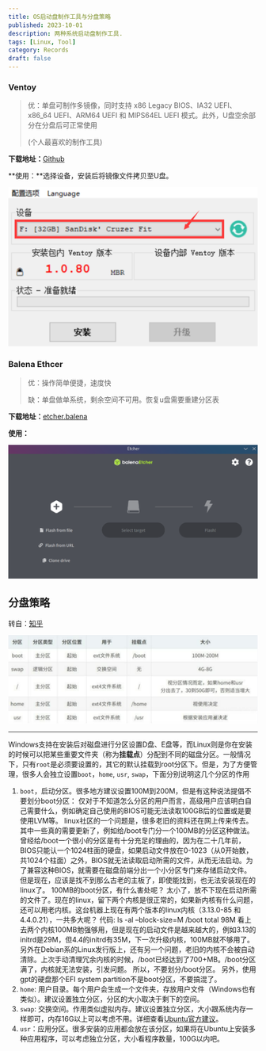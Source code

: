 ```yaml
---
title: OS启动盘制作工具与分盘策略
published: 2023-10-01
description: 两种系统启动盘制作工具.
tags: [Linux, Tool]
category: Records
draft: false
---
```




### Ventoy

> 优：单盘可制作多镜像，同时支持 x86 Legacy BIOS、IA32 UEFI、x86_64 UEFI、ARM64 UEFI 和 MIPS64EL UEFI 模式。此外，U盘空余部分在分盘后可正常使用
>
> (个人最喜欢的制作工具)

**下载地址：**[Github](https://github.com/ventoy/Ventoy/releases)

**使用：**选择设备，安装后将镜像文件拷贝至U盘。

![image-20230618133242221](image-20230618133242221.png)



### Balena Ethcer

> 优：操作简单便捷，速度快
>
> 缺：单盘做单系统，剩余空间不可用。恢复u盘需要重建分区表

**下载地址：**[etcher.balena](https://etcher.balena.io/)

**使用：**

![image-20230618134422162](image-20230618134422162.png)



## 分盘策略

转自：[知乎](https://zhuanlan.zhihu.com/p/101307629)

![image-20230618152451012](image-20230618152451012.png)

------

Windows支持在安装后对磁盘进行分区设置D盘、E盘等，而Linux则是你在安装的时候可以把某些重要文件夹（称为**挂载点**）分配到不同的磁盘分区。一般情况下，只有`root`是必须要设置的，其它的默认挂载到root分区下。但是，为了方便管理，很多人会独立设置`boot`，`home`, `usr`, `swap`，下面分别说明这几个分区的作用

1. `boot`，启动分区。很多地方建议设置100M到200M，但是有这种说法提倡不要划分boot分区：
   仅对于不知道怎么分区的用户而言，高级用户应该明白自己需要什么，例如确定自己使用的BIOS可能无法读取100GB后的位置或是要使用LVM等。 linux社区的一个问题是，很多老旧的资料还在网上传来传去。其中一些真的需要更新了，例如给/boot专门分一个100MB的分区这种做法。 曾经给/boot一个很小的分区是有十分充足的理由的，因为在二十几年前，BIOS只能认一个1024柱面的硬盘，如果启动文件放在0-1023（从0开始数，共1024个柱面）之外，BIOS就无法读取启动所需的文件，从而无法启动。为了兼容这种BIOS，就需要在磁盘前端分出一个小分区专门来存储启动文件。 但是现在，应该是找不到那么古老的主板了，即使能找到，也无法安装现在的linux了。 100MB的boot分区，有什么害处呢？ 太小了，放不下现在启动所需的文件了。现在的linux，留下两个内核是很正常的，如果新内核有什么问题，还可以用老内核。这台机器上现在有两个版本的linux内核（3.13.0-85 和 4.4.0.21），一共多大呢？ 代码: ls -al –block-size=M /boot total 98M 看上去两个内核100MB勉强够用，但是现在的启动文件是越来越大的，例如3.13的initrd是29M，但4.4的initrd有35M，下一次升级内核，100MB就不够用了。 另外在Debian系的Linux发行版上，还有另一个问题，老旧的内核不会被自动清除。上次手动清理冗余内核的时候，/boot已经达到了700+MB。/boot分区满了，内核就无法安装，引发问题。 所以，不要划分/boot分区。 另外，使用gpt的硬盘那个EFI system partition不是boot分区，不要搞混了。
2. `home`: 用户目录。每个用户会生成一个文件夹，存放用户文件（Windows也有类似）。建议设置独立分区，分区的大小取决于剩下的空间。
3. `swap`: 交换空间。作用类似虚拟内存。建议设置独立分区，大小跟系统内存一样即可，内存16G以上可以考虑不用。详细查看[Ubuntu官方建议](https://link.zhihu.com/?target=https%3A//help.ubuntu.com/community/SwapFaq)。
4. `usr`：应用分区。很多安装的应用都会放在该分区，如果将在Ubuntu上安装多种应用程序，可以考虑独立分区，大小看程序数量，100G以内吧。
